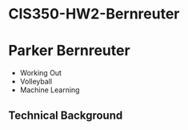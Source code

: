 # CIS350-HW2-Bernreuter
# Parker Bernreuter
- Working Out
- Volleyball 
- Machine Learning
## Technical Background